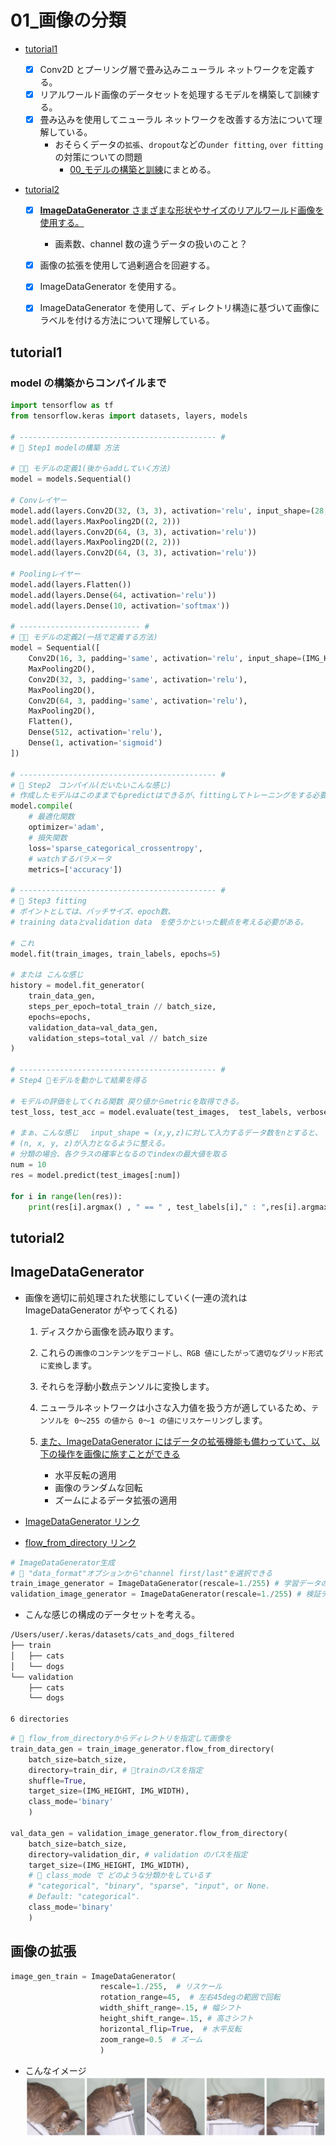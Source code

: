 # 01\_画像の分類

- [tutorial1](#1)

  - [x] Conv2D とプーリング層で畳み込みニューラル ネットワークを定義する。
  - [x] リアルワールド画像のデータセットを処理するモデルを構築して訓練する。
  - [x] 畳み込みを使用してニューラル ネットワークを改善する方法について理解している。
    - おそらくデータの`拡張`、`dropout`などの`under fitting`, `over fitting` の対策についての問題
      - [00\_モデルの構築と訓練](../00_モデルの構築と訓練)にまとめる。

- [tutorial2](#2)

  - [x] [**ImageDataGenerator** さまざまな形状やサイズのリアルワールド画像を使用する。](#ImageDataGenerator)

    - 画素数、channel 数の違うデータの扱いのこと？

  - [x] 画像の拡張を使用して過剰適合を回避する。
  - [x] ImageDataGenerator を使用する。
  - [x] ImageDataGenerator を使用して、ディレクトリ構造に基づいて画像にラベルを付ける方法について理解している。

## <a name="1">tutorial1</a>

### model の構築からコンパイルまで

```python
import tensorflow as tf
from tensorflow.keras import datasets, layers, models

# -------------------------------------------- #
# 🌟 Step1 modelの構築 方法

# 🌟🌟 モデルの定義1(後からaddしていく方法)
model = models.Sequential()

# Convレイヤー
model.add(layers.Conv2D(32, (3, 3), activation='relu', input_shape=(28, 28, 1)))
model.add(layers.MaxPooling2D((2, 2)))
model.add(layers.Conv2D(64, (3, 3), activation='relu'))
model.add(layers.MaxPooling2D((2, 2)))
model.add(layers.Conv2D(64, (3, 3), activation='relu'))

# Poolingレイヤー
model.add(layers.Flatten())
model.add(layers.Dense(64, activation='relu'))
model.add(layers.Dense(10, activation='softmax'))

# --------------------------- #
# 🌟🌟 モデルの定義2(一括で定義する方法)
model = Sequential([
    Conv2D(16, 3, padding='same', activation='relu', input_shape=(IMG_HEIGHT, IMG_WIDTH ,3)),
    MaxPooling2D(),
    Conv2D(32, 3, padding='same', activation='relu'),
    MaxPooling2D(),
    Conv2D(64, 3, padding='same', activation='relu'),
    MaxPooling2D(),
    Flatten(),
    Dense(512, activation='relu'),
    Dense(1, activation='sigmoid')
])

# -------------------------------------------- #
# 🌟 Step2　コンパイル(だいたいこんな感じ)
# 作成したモデルはこのままでもpredictはできるが、fittingしてトレーニングをする必要がある。
model.compile(
    # 最適化関数
    optimizer='adam',
    # 損失関数
    loss='sparse_categorical_crossentropy',
    # watchするパラメータ
    metrics=['accuracy'])

# -------------------------------------------- #
# 🌟 Step3 fitting
# ポイントとしては、バッチサイズ、epoch数、
# training dataとvalidation data　を使うかといった観点を考える必要がある。

# これ
model.fit(train_images, train_labels, epochs=5)

# または こんな感じ
history = model.fit_generator(
    train_data_gen,
    steps_per_epoch=total_train // batch_size,
    epochs=epochs,
    validation_data=val_data_gen,
    validation_steps=total_val // batch_size
)

# -------------------------------------------- #
# Step4 🌟モデルを動かして結果を得る

# モデルの評価をしてくれる関数 戻り値からmetricを取得できる。
test_loss, test_acc = model.evaluate(test_images,  test_labels, verbose=2)

# まぁ、こんな感じ　 input_shape = (x,y,z)に対して入力するデータ数をnとすると、
# (n, x, y, z)が入力となるように整える。
# 分類の場合、各クラスの確率となるのでindexの最大値を取る
num = 10
res = model.predict(test_images[:num])

for i in range(len(res)):
    print(res[i].argmax() , " == " , test_labels[i]," : ",res[i].argmax() == test_labels[i])
```

## <a name="2">tutorial2</a>

## <a name="ImageDataGenerator">ImageDataGenerator</a>

- 画像を適切に前処理された状態にしていく(一連の流れは ImageDataGenerator がやってくれる)

  1. ディスクから画像を読み取ります。
  2. これらの`画像のコンテンツをデコードし、RGB 値にしたがって適切なグリッド形式に変換`します。
  3. それらを浮動小数点テンソルに変換します。
  4. ニューラルネットワークは小さな入力値を扱う方が適しているため、`テンソルを 0〜255 の値から 0〜1 の値にリスケーリング`します。

  5. [また、ImageDataGenerator にはデータの拡張機能も備わっていて、以下の操作を画像に施すことができる](#ImageExpand)
     - 水平反転の適用
     - 画像のランダムな回転
     - ズームによるデータ拡張の適用

- [ImageDataGenerator リンク](https://www.tensorflow.org/api_docs/python/tf/keras/preprocessing/image/ImageDataGenerator)
- [flow_from_directory リンク](https://www.tensorflow.org/api_docs/python/tf/keras/preprocessing/image/ImageDataGenerator#flow_from_directory)

```python
# ImageDataGenerator生成
# 🌟 "data_format"オプションから"channel first/last"を選択できる
train_image_generator = ImageDataGenerator(rescale=1./255) # 学習データのジェネレータ
validation_image_generator = ImageDataGenerator(rescale=1./255) # 検証データのジェネレータ
```

- こんな感じの構成のデータセットを考える。

```sh
/Users/user/.keras/datasets/cats_and_dogs_filtered
├── train
│   ├── cats
│   └── dogs
└── validation
    ├── cats
    └── dogs

6 directories
```

```python
# 🌟 flow_from_directoryからディレクトリを指定して画像を
train_data_gen = train_image_generator.flow_from_directory(
    batch_size=batch_size,
    directory=train_dir, # 🌟trainのパスを指定
    shuffle=True,
    target_size=(IMG_HEIGHT, IMG_WIDTH),
    class_mode='binary'
    )

val_data_gen = validation_image_generator.flow_from_directory(
    batch_size=batch_size,
    directory=validation_dir, # validation のパスを指定
    target_size=(IMG_HEIGHT, IMG_WIDTH),
    # 🌟 class_mode で どのような分類かをしているす
    # "categorical", "binary", "sparse", "input", or None.
    # Default: "categorical".
    class_mode='binary'
    )

```

## <a name="ImageExpand">画像の拡張</a>

```python
image_gen_train = ImageDataGenerator(
                    rescale=1./255,  # リスケール
                    rotation_range=45,  # 左右45degの範囲で回転
                    width_shift_range=.15, # 幅シフト
                    height_shift_range=.15, # 高さシフト
                    horizontal_flip=True,  # 水平反転
                    zoom_range=0.5  # ズーム
                    )
```

- こんなイメージ
  ![Cats](cats.png)
